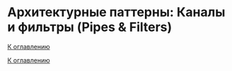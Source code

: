 # Архитектурные паттерны: Каналы и фильтры (Pipes & Filters)

<!--

-->

[К оглавлению](../../README.md)



[К оглавлению](../../README.md)
